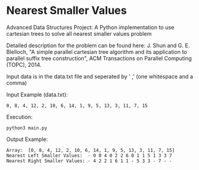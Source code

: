 # Nearest Smaller Values
Advanced Data Structures Project: A Python implementation to use cartesian trees to solve all nearest smaller values problem

Detailed description for the problem can be found here: J. Shun and G. E. Blelloch, "A simple parallel cartesian tree algorithm and its application to parallel suffix tree construction", ACM Transactions on Parallel Computing (TOPC), 2014.

Input data is in the data.txt file and seperated by ' ,' (one whitespace and a comma)

Input Example (data.txt):
```
0, 8, 4, 12, 2, 10, 6, 14, 1, 9, 5, 13, 3, 11, 7, 15
```

Execution:
```
python3 main.py
```

Output Example:
```
Array:  [0, 8, 4, 12, 2, 10, 6, 14, 1, 9, 5, 13, 3, 11, 7, 15]
Nearest Left Smaller Values:  - 0 0 4 0 2 2 6 0 1 1 5 1 3 3 7 
Nearest Right Smaller Values: - 4 2 2 1 6 1 1 - 5 3 3 - 7 - - 
```
